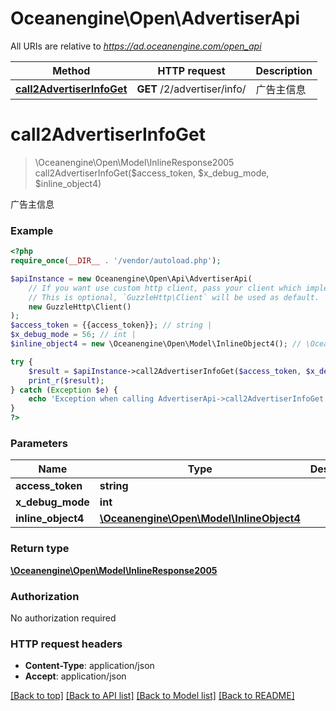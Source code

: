# Oceanengine\Open\AdvertiserApi

All URIs are relative to *https://ad.oceanengine.com/open_api*

Method | HTTP request | Description
------------- | ------------- | -------------
[**call2AdvertiserInfoGet**](AdvertiserApi.md#call2AdvertiserInfoGet) | **GET** /2/advertiser/info/ | 广告主信息


# **call2AdvertiserInfoGet**
> \Oceanengine\Open\Model\InlineResponse2005 call2AdvertiserInfoGet($access_token, $x_debug_mode, $inline_object4)

广告主信息

### Example
```php
<?php
require_once(__DIR__ . '/vendor/autoload.php');

$apiInstance = new Oceanengine\Open\Api\AdvertiserApi(
    // If you want use custom http client, pass your client which implements `GuzzleHttp\ClientInterface`.
    // This is optional, `GuzzleHttp\Client` will be used as default.
    new GuzzleHttp\Client()
);
$access_token = {{access_token}}; // string | 
$x_debug_mode = 56; // int | 
$inline_object4 = new \Oceanengine\Open\Model\InlineObject4(); // \Oceanengine\Open\Model\InlineObject4 | 

try {
    $result = $apiInstance->call2AdvertiserInfoGet($access_token, $x_debug_mode, $inline_object4);
    print_r($result);
} catch (Exception $e) {
    echo 'Exception when calling AdvertiserApi->call2AdvertiserInfoGet: ', $e->getMessage(), PHP_EOL;
}
?>
```

### Parameters

Name | Type | Description  | Notes
------------- | ------------- | ------------- | -------------
 **access_token** | **string**|  |
 **x_debug_mode** | **int**|  | [optional]
 **inline_object4** | [**\Oceanengine\Open\Model\InlineObject4**](../Model/InlineObject4.md)|  | [optional]

### Return type

[**\Oceanengine\Open\Model\InlineResponse2005**](../Model/InlineResponse2005.md)

### Authorization

No authorization required

### HTTP request headers

 - **Content-Type**: application/json
 - **Accept**: application/json

[[Back to top]](#) [[Back to API list]](../../README.md#documentation-for-api-endpoints) [[Back to Model list]](../../README.md#documentation-for-models) [[Back to README]](../../README.md)

